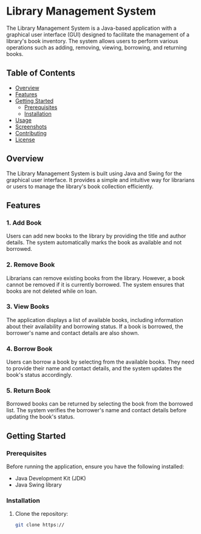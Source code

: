 # Library Management System

The Library Management System is a Java-based application with a graphical user interface (GUI) designed to facilitate the management of a library's book inventory. The system allows users to perform various operations such as adding, removing, viewing, borrowing, and returning books.

## Table of Contents

- [Overview](#overview)
- [Features](#features)
- [Getting Started](#getting-started)
  - [Prerequisites](#prerequisites)
  - [Installation](#installation)
- [Usage](#usage)
- [Screenshots](#screenshots)
- [Contributing](#contributing)
- [License](#license)

## Overview

The Library Management System is built using Java and Swing for the graphical user interface. It provides a simple and intuitive way for librarians or users to manage the library's book collection efficiently.

## Features

### 1. Add Book

Users can add new books to the library by providing the title and author details. The system automatically marks the book as available and not borrowed.

### 2. Remove Book

Librarians can remove existing books from the library. However, a book cannot be removed if it is currently borrowed. The system ensures that books are not deleted while on loan.

### 3. View Books

The application displays a list of available books, including information about their availability and borrowing status. If a book is borrowed, the borrower's name and contact details are also shown.

### 4. Borrow Book

Users can borrow a book by selecting from the available books. They need to provide their name and contact details, and the system updates the book's status accordingly.

### 5. Return Book

Borrowed books can be returned by selecting the book from the borrowed list. The system verifies the borrower's name and contact details before updating the book's status.

## Getting Started

### Prerequisites

Before running the application, ensure you have the following installed:

- Java Development Kit (JDK)
- Java Swing library

### Installation

1. Clone the repository:

   ```bash
   git clone https://
